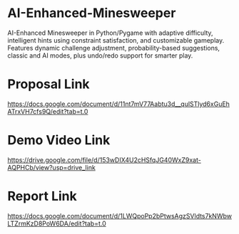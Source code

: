 # AI-Enhanced-Minesweeper
AI-Enhanced Minesweeper in Python/Pygame with adaptive difficulty, intelligent hints using constraint satisfaction, and customizable gameplay. Features dynamic challenge adjustment, probability-based suggestions, classic and AI modes, plus undo/redo support for smarter play.

# Proposal Link
https://docs.google.com/document/d/11nt7mV77Aabtu3d__qulSTlyd6xGuEhATrxVH7cfs9Q/edit?tab=t.0

# Demo Video Link
https://drive.google.com/file/d/153wDIX4U2cHSfqJG40WxZ9xat-AQPHCb/view?usp=drive_link

# Report Link
https://docs.google.com/document/d/1LWQpoPp2bPtwsAgzSVldts7kNWbwLTZrmKzD8PoW6DA/edit?tab=t.0
